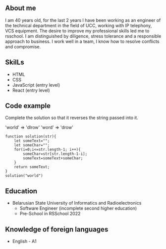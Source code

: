## **About me**
I am 40 years old, for the last 2 years I have been working as an engineer of the technical department in the field of UCC, working with IP telephony, VCS equipment. The desire to improve my professional skills led me to rsschool. I am distinguished by diligence, stress tolerance and a responsible approach to business. I work well in a team, I know how to resolve conflicts and compromise.
## **SkilLs**
* HTML
* CSS
* JavaScript (entry level)
* React (entry level)

## **Сode example**

Complete the solution so that it reverses the string passed into it.

'world'  =>  'dlrow'
'word'   =>  'drow'
```
function solution(str){
    let someText="";
    let someChar="";
    for(i=0;i<=str.length-1; i++){
        someChar=str[str.length-1-i];
        someText=someText+someChar;
    }
    return someText;
}
solution("world")
```
## **Education**
* Belarusian State University of Informatics and Radioelectronics
     * Software Engineer (incomplete second higher education)
     * Pre-School in RSSchool 2022
## **Knowledge of foreign languages**
* English - A1

